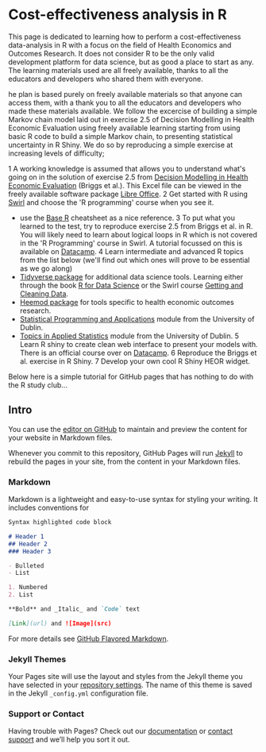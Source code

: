 # Cost-effectiveness analysis in R

This page is dedicated to learning how to perform a cost-effectiveness data-analysis in R with a focus on the field of Health Economics and Outcomes Research. It does not consider R to be the only valid development platform for data science, but as good a place to start as any. The learning materials used are all freely available, thanks to all the educators and developers who shared them with everyone.


he plan is based purely on freely available materials so that anyone can access them, with a thank you to all the educators and developers who made these materials available. We follow the excercise of building a simple Markov chain model laid out in exercise 2.5 of Decision Modelling in Health Economic Evaluation using freely available learning starting from using basic R code to build a simple Markov chain, to presenting statistical uncertainty in R Shiny. We do so by reproducing a simple exercise at increasing levels of difficulty;

1 A working knowledge is assumed that allows you to understand what's going on in the solution of exercise 2.5 from [Decision Modelling in Health Economic Evaluation](https://www.herc.ox.ac.uk/downloads/decision-modelling-for-health-economic-evaluation) (Briggs et al.). This Excel file can be viewed in the freely available software package [Libre Office](https://www.libreoffice.org/).
2 Get started with R using [Swirl](https://swirlstats.com/students.html/) and choose the 'R programming' course when you see it.
  - use the [Base R](http://github.com/rstudio/cheatsheets/raw/master/base-r.pdf) cheatsheet as a nice reference.
3 To put what you learned to the test, try to reproduce exercise 2.5 from Briggs et al. in R. You will likely need to learn about logical loops in R which is not covered in the 'R Programming' course in Swirl. A tutorial focussed on this is available on [Datacamp](https://www.datacamp.com/community/tutorials/tutorial-on-loops-in-r).
4 Learn intermediate and advanced R topics from the list below (we'll find out which ones will prove to be essential as we go along)
  - [Tidyverse package](https://www.tidyverse.org/) for additional data science tools. Learning either through the book [R for Data Science](https://r4ds.had.co.nz) or the Swirl course [Getting and Cleaning Data](http://swirlstats.com/scn/getclean.html).
  - [Heemod package](https://www.rdocumentation.org/packages/heemod) for tools specific to health economic outcomes research.
  - [Statistical Programming and Applications](https://acaimo.github.io/teaching/MAIN/Stat_Prog_App.html) module from the University of Dublin.
  - [Topics in Applied Statistics](https://acaimo.github.io/teaching/MAIN/Topics_App_Stats.html) module from the University of Dublin.
 5 Learn R shiny to create clean web interface to present your models with. There is an official course over on [Datacamp](https://www.datacamp.com/home/).
 6 Reproduce the Briggs et al. exercise in R Shiny.
 7 Develop your own cool R Shiny HEOR widget.
 

Below here is a simple tutorial for GitHub pages that has nothing to do with the R study club...

## Intro 
You can use the [editor on GitHub](https://github.com/PeterElroy/R-Study-Club/edit/master/README.md) to maintain and preview the content for your website in Markdown files.

Whenever you commit to this repository, GitHub Pages will run [Jekyll](https://jekyllrb.com/) to rebuild the pages in your site, from the content in your Markdown files.

### Markdown

Markdown is a lightweight and easy-to-use syntax for styling your writing. It includes conventions for

```markdown
Syntax highlighted code block

# Header 1
## Header 2
### Header 3

- Bulleted
- List

1. Numbered
2. List

**Bold** and _Italic_ and `Code` text

[Link](url) and ![Image](src)
```

For more details see [GitHub Flavored Markdown](https://guides.github.com/features/mastering-markdown/).

### Jekyll Themes

Your Pages site will use the layout and styles from the Jekyll theme you have selected in your [repository settings](https://github.com/PeterElroy/R-Study-Club/settings). The name of this theme is saved in the Jekyll `_config.yml` configuration file.

### Support or Contact

Having trouble with Pages? Check out our [documentation](https://help.github.com/categories/github-pages-basics/) or [contact support](https://github.com/contact) and we’ll help you sort it out.
